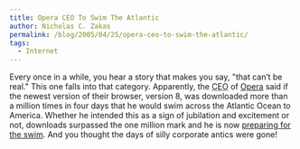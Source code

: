 ```yaml
---
title: Opera CEO To Swim The Atlantic
author: Nicholas C. Zakas
permalink: /blog/2005/04/25/opera-ceo-to-swim-the-atlantic/
tags:
  - Internet
---
```

Every once in a while, you hear a story that makes you say, "that can&#8217;t be real." This one falls into that category. Apparently, the <acronym title="Chief Executive Officer">CEO</acronym> of <a href="http://www.opera.com" rel="external" title="Opera">Opera</a> said if the newest version of their browser, version 8, was downloaded more than a million times in four days that he would swim across the Atlantic Ocean to America. Whether he intended this as a sign of jubilation and excitement or not, downloads surpassed the one million mark and he is now <a href="http://www.opera.com/swim/" rel="external" title="The 1 Million Download Challenge">preparing for the swim</a>. And you thought the days of silly corporate antics were gone!
